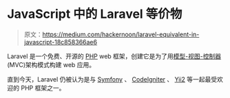 # JavaScript 中的 Laravel 等价物

> 原文：<https://medium.com/hackernoon/laravel-equivalent-in-javascript-18c858366ae6>

Laravel 是一个免费、开源的 [PHP](https://en.wikipedia.org/wiki/PHP) web 框架，创建它是为了用[模型-视图-控制器](https://en.wikipedia.org/wiki/Model–view–controller) (MVC)架构模式构建 web 应用。

直到今天，Laravel 仍被认为是与 [Symfony](https://symfony.com/) 、 [CodeIgniter](https://codeigniter.com/) 、 [Yii2](http://www.yiiframework.com/) 等一起最受欢迎的 PHP 框架之一。